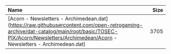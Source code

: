 |Name|Size|
|:---|---:|
|[Acorn - Newsletters - Archimedean.dat](https://raw.githubusercontent.com/open-retrogaming-archive/dat-catalog/main/root/basic/TOSEC-PIX/Acorn/Newsletters/Archimedean/Acorn - Newsletters - Archimedean.dat)|3705|
